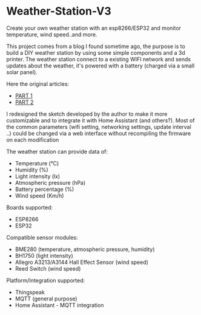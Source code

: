 # Weather-Station-V3
Create your own weather station with an esp8266/ESP32 and monitor temperature, wind speed..and more.

This project comes from a blog I found sometime ago, the purpose is to build a DIY weather station by using some simple components and a 3d printer.
The weather station connect to a existing WIFI network and sends updates about the weather, it's powered with a battery (charged via a small solar panel).

Here the original articles:
- [PART 1](https://www.the-diy-life.com/diy-3d-printed-iot-weather-station-using-an-esp32/)
- [PART 2](https://www.the-diy-life.com/i-upgraded-my-3d-printed-weather-station-using-your-suggestions)

I redesigned the sketch developed by the author to make it more customizable and to integrate it with Home Assistant (and others?).
Most of the common parameters (wifi setting, networking settings, update interval ..) could be changed via a web interface without recompiling the firmware on each modification


The weather station can provide data of:
- Temperature (°C)
- Humidity (%)
- Light intensity (lx)
- Atmospheric pressure (hPa)
- Battery percentage (%)
- Wind speed (Km/h)

Boards supported:
- ESP8266
- ESP32

Compatible sensor modules:
- BME280 (temperature, atmospheric pressure, humidity)
- BH1750 (light intensity)
- Allegro A3213/A3144 Hall Effect Sensor (wind speed)
- Reed Switch (wind speed)

Platform/Integration supported:
- Thingspeak
- MQTT (general purpose)
- Home Assistant - MQTT integration



